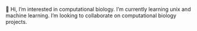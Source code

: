 👋 Hi, I’m interested in computational biology. I’m currently learning unix and machine learning. I’m looking to collaborate on computational biology projects.


